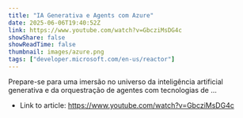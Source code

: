 ```yaml
---
title: "IA Generativa e Agents com Azure"
date: 2025-06-06T19:40:52Z
link: https://www.youtube.com/watch?v=GbcziMsDG4c
showShare: false
showReadTime: false
thumbnail: images/azure.png
tags: ["developer.microsoft.com/en-us/reactor"]
---
```

Prepare-se para uma imersão no universo da inteligência artificial generativa e da orquestração de agentes com tecnologias de ...

- Link to article: https://www.youtube.com/watch?v=GbcziMsDG4c